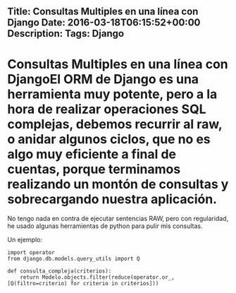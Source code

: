 Title: Consultas Multiples en una línea con Django
Date: 2016-03-18T06:15:52+00:00
Description: 
Tags: Django
---
# Consultas Multiples en una línea con DjangoEl ORM de Django es una herramienta muy potente, pero a la hora de realizar operaciones SQL complejas, debemos recurrir al raw, o anidar algunos ciclos, que no es algo muy eficiente a final de cuentas, porque terminamos realizando un montón de consultas y sobrecargando nuestra aplicación.

No tengo nada en contra de ejecutar sentencias RAW, pero con regularidad, he usado algunas herramientas de python para pulir mis consultas. 

Un ejemplo:

```
import operator
from django.db.models.query_utils import Q

def consulta_compleja(criterios):
    return Modelo.objects.filter(reduce(operator.or_, [Q(filtro=criterio) for criterio in criterios]))
```